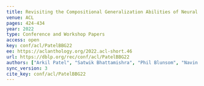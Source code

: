 ```yaml
---
title: Revisiting the Compositional Generalization Abilities of Neural Sequence Models.
venue: ACL
pages: 424-434
year: 2022
type: Conference and Workshop Papers
access: open
key: conf/acl/PatelBBG22
ee: https://aclanthology.org/2022.acl-short.46
url: https://dblp.org/rec/conf/acl/PatelBBG22
authors: ["Arkil Patel", "Satwik Bhattamishra", "Phil Blunsom", "Navin Goyal"]
sync_version: 3
cite_key: conf/acl/PatelBBG22
---
```

